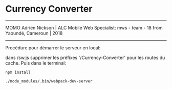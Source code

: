 # Currency Converter
---

MOMO Adrien Nickson | ALC Mobile Web Specialist: mws - team - 18 from Yaoundé, Cameroun | 2018



---
Procédure pour démarrer le serveur en local:

dans /sw.js supprimer les préfixes '/Currency-Converter' pour les routes du cache. Puis dans le terminal:

```
npm install

./node_modules/.bin/webpack-dev-server
```
